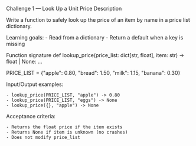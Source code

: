 Challenge 1 — Look Up a Unit Price
Description

Write a function to safely look up the price of an item by name in a price list dictionary.

Learning goals:
    - Read from a dictionary
    - Return a default when a key is missing

Function signature
def lookup_price(price_list: dict[str, float], item: str) -> float | None:
    ...

PRICE_LIST = {"apple": 0.80, "bread": 1.50, "milk": 1.15, "banana": 0.30}

Input/Output examples:

    - lookup_price(PRICE_LIST, "apple") -> 0.80
    - lookup_price(PRICE_LIST, "eggs") -> None
    - lookup_price({}, "apple") -> None

Acceptance criteria:

    - Returns the float price if the item exists
    - Returns None if item is unknown (no crashes)
    - Does not modify price_list
